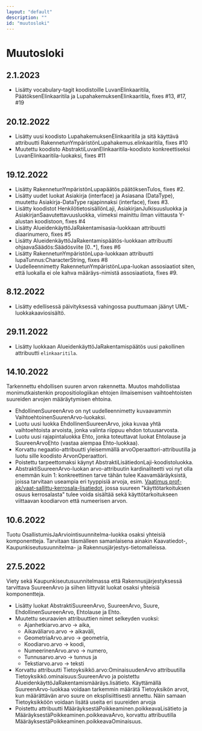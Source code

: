 ```yaml
---
layout: "default"
description: ""
id: "muutosloki"
---
```

# Muutosloki

## 2.1.2023

* Lisätty vocabulary-tagit koodistoille LuvanElinkaaritila, PäätöksenElinkaaritila ja LupahakemuksenElinkaaritila, fixes #13, #17, #19 

## 20.12.2022

* Lisätty uusi koodisto LupahakemuksenElinkaaritila ja sitä käyttävä attribuutti RakennetunYmpäristönLupahakemus.elinkaaritila, fixes #10
* Muutettu koodisto AbstraktiLuvanElinkaaritila-koodisto konkreettiseksi LuvanElinkaaritila-luokaksi, fixes #11

## 19.12.2022

* Lisätty RakennetunYmpäristönLupapäätös.päätöksenTulos, fixes #2.
* Lisätty uudet luokat Asiakirja (interface) ja Asiasana (DataType), muutettu Asiakirja-DataType rajapinnaksi (interface), fixes #3.
* Lisätty koodistot HenkilötietosisällönLaji, AsiakirjanJulkisuusluokka ja AsiakirjanSaavutettavuusluokka, viimeksi mainittu ilman viittausta Y-alustan koodistoon, fixes #4
* Lisätty AlueidenkäyttöJaRakentamisasia-luokkaan attribuutti diaarinumero, fixes #5
* Lisätty AlueidenkäyttöJaRakentamispäätös-luokkaan attribuutti ohjaavaSäädös:Säädösviite [0..*], fixes #6
* Lisätty RakennetunYmpäristönLupa-luokkaan attribuutti lupaTunnus:CharacterString, fixes #8
* Uudelleennimetty RakennetunYmpäristönLupa-luokan assosiaatiot siten, että luokalla ei ole kahva määräys-nimistä assosiaatiota, fixes #9.

## 8.12.2022

* Lisätty edellisessä päivityksessä vahingossa puuttumaan jäänyt UML-luokkakaaviosisältö.

## 29.11.2022

* Lisätty luokkaan AlueidenkäyttöJaRakentamispäätös uusi pakollinen attribuutti ```elinkaaritila```.

## 14.10.2022
Tarkennettu ehdollisen suuren arvon rakennetta. Muutos mahdollistaa monimutkaistenkin propositiologiikan ehtojen ilmaisemisen vaihtoehtoisten suureiden arvojen määräytymisen ehtoina.

* EhdollinenSuureenArvo on nyt uudelleennimetty kuvaavammin VaihtoehtoinenSuurenArvo-luokaksi.
* Luotu uusi luokka EhdollinenSuureenArvo, joka kuvaa yhtä vaihtoehtoista arvoista, jonka valinta riippuu ehdon totuusarvosta.
* Luotu uusi rajapintaluokka Ehto, jonka toteuttavat luokat Ehtolause ja SuureenArvoEhto (vastaa aiempaa Ehto-luokkaa).
* Korvattu negaatio-attribuutti yleisemmällä arvoOperaattori-attribuutilla ja luotu sille koodisto ArvonOperaattori.
* Poistettu tarpeettomaksi käynyt AbstraktiLisätiedonLaji-koodistoluokka.
* AbstraktiSuureenArvo-luokan arvo-attribuutin kardinaliteetti voi nyt olla enemmän kuin 1: konkreettinen tarve tähän tulee Kaavamääräyksistä, joissa tarvitaan useampia eri tyyppisiä arvoja, esim. [Vaatimus prof-ak/vaat-sallittu-kerrosala-lisatiedot](https://tietomallit.ymparisto.fi/kaavatiedot/soveltamisprofiili/asemakaava/v1.0/rakentamisen-maara-sijoittaminen/#prof-ak-vaat-sallittu-kerrosala-lisatiedot), jossa suureen "käyttötarkoituksen osuus kerrosalasta" tulee voida sisältää sekä käyttötarkoitukseen viittaavan koodiarvon että numeerisen arvon.

## 10.6.2022
Tuotu OsallistumisJaArviointisuunnitelma-luokka osaksi yhteisiä komponentteja. Tarvitaan täsmälleen samanlaisena ainakin Kaavatiedot-, Kaupunkiseutusuunnitelma- ja Rakennusjärjestys-tietomalleissa.

## 27.5.2022
Viety sekä Kaupunkiseutusuunnitelmassa että Rakennusjärjestyksessä tarvittava SuureenArvo ja siihen liittyvät luokat osaksi yhteisiä komponentteja.

* Lisätty luokat AbstraktiSuureenArvo, SuureenArvo, Suure, EhdollinenSuureenArvo, Ehtolause ja Ehto.
* Muutettu seuraavien attribuuttien nimet selkeyden vuoksi:
   * Ajanhetkiarvo.arvo -> aika,
   * Aikaväliarvo.arvo -> aikaväli,
   * GeometriaArvo.arvo -> geometria,
   * Koodiarvo.arvo -> koodi,
   * NumeerinenArvo.arvo -> numero,
   * Tunnusarvo.arvo -> tunnus ja
   * Tekstiarvo.arvo -> teksti
* Korvattu attribuutti Tietoyksikkö.arvo:OminaisuudenArvo attribuutilla Tietoyksikkö.ominaisuus:SuureenArvo ja poistettu AlueidenkäyttöJaRakentamismääräys.lisätieto. Käyttämällä SuureenArvo-luokkaa voidaan tarkemmin määrätä Tietoyksikön arvot, kun määrättävän arvo suure on eksplisiittisesti annettu. Näin samaan Tietoyksikköön voidaan lisätä useita eri suureiden arvoja
* Poistettu attribuutti MääräyksestäPoikkeaminen.poikkeavaLisätieto ja MääräyksestäPoikkeaminen.poikkeavaArvo, korvattu attribuutilla MääräyksestäPoikkeaminen.poikkeavaOminaisuus.